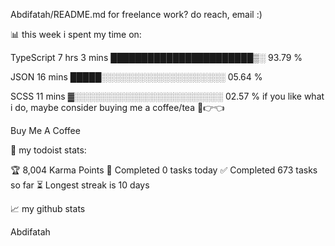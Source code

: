 Abdifatah/README.md
for freelance work? do reach, email :)

📊 this week i spent my time on:

TypeScript   7 hrs 3 mins    ███████████████████████▒░   93.79 %

JSON         16 mins         █████░░░░░░░░░░░░░░░░░░░░   05.64 %

SCSS         11 mins         ▓░░░░░░░░░░░░░░░░░░░░░░░░   02.57 %
if you like what i do, maybe consider buying me a coffee/tea 🥺👉👈

Buy Me A Coffee

🚧 my todoist stats:

🏆 8,004 Karma Points
🌸 Completed 0 tasks today
✅ Completed 673 tasks so far
⏳ Longest streak is 10 days

📈 my github stats

Abdifatah
